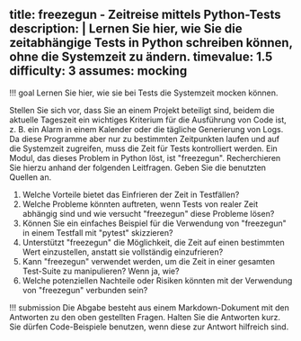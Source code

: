 title: freezegun - Zeitreise mittels Python-Tests
description: |
  Lernen Sie hier, wie Sie die zeitabhängige Tests in Python schreiben können, ohne die Systemzeit
  zu ändern.
timevalue: 1.5
difficulty: 3
assumes: mocking
---
!!! goal
    Lernen Sie hier, wie sie bei Tests die Systemzeit mocken können.

Stellen Sie sich vor, dass Sie an einem Projekt beteiligt sind, beidem die aktuelle Tageszeit ein
wichtiges Kriterium für die Ausführung von Code ist, z. B. ein Alarm in einem Kalender oder die
tägliche Generierung von Logs.
Da diese Programme aber nur zu bestimmten Zeitpunkten laufen und auf die Systemzeit zugreifen, muss
die Zeit für Tests kontrolliert werden.
Ein Modul, das dieses Problem in Python löst, ist "freezegun". 
Recherchieren Sie hierzu anhand der folgenden Leitfragen. 
Geben Sie die benutzten Quellen an.

1. Welche Vorteile bietet das Einfrieren der Zeit in Testfällen? 
2. Welche Probleme könnten auftreten, wenn Tests von realer Zeit abhängig sind und wie versucht
   "freezegun" diese Probleme lösen? 
3. Können Sie ein einfaches Beispiel für die Verwendung von "freezegun" in einem Testfall mit
   "pytest" skizzieren? 
4. Unterstützt "freezegun" die Möglichkeit, die Zeit auf einen bestimmten Wert einzustellen, anstatt
   sie vollständig einzufrieren? 
5. Kann "freezegun" verwendet werden, um die Zeit in einer gesamten Test-Suite zu manipulieren? Wenn
   ja, wie? 
6. Welche potenziellen Nachteile oder Risiken könnten mit der Verwendung von "freezegun" verbunden
   sein? 

!!! submission
    Die Abgabe besteht aus einem Markdown-Dokument mit den Antworten zu den oben gestellten Fragen.
    Halten Sie die Antworten kurz.
    Sie dürfen Code-Beispiele benutzen, wenn diese zur Antwort hilfreich sind.